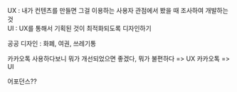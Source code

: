 UX : 내가 컨텐츠를 만들면 그걸 이용하는 사용자 관점에서 봤을 때 조사하여 개발하는 것  
UI : UX를 통해서 기획된 것이 최적화되도록 디자인하기

공공 디자인 : 화폐, 여권, 쓰레기통

카카오톡 사용하다보니 뭐가 개선되었으면 좋겠다, 뭐가 불편하다 => UX
카카오톡 => UI

어포던스??